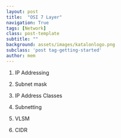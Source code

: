```yaml
---
layout: post
title:  "OSI 7 Layer"
navigation: True
tags: [Network]
class: post-template
subtitle: ""
background: assets/images/katalonlogo.png 
subclass: 'post tag-getting-started'
author: mem
---
```


1. IP Addressing

2. Subnet mask

3. IP Address Classes

4. Subnetting

5. VLSM

6. CIDR


